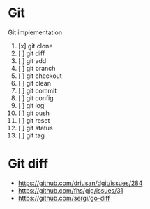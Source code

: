 # Git

Git implementation

1. [x] git clone
2. [ ] git diff
3. [ ] git add
4. [ ] git branch
5. [ ] git checkout
6. [ ] git clean
7. [ ] git commit
8. [ ] git config
9. [ ] git log
10. [ ] git push
11. [ ] git reset
12. [ ] git status
13. [ ] git tag

# Git diff

- https://github.com/driusan/dgit/issues/284
- https://github.com/fhs/gig/issues/31
- https://github.com/sergi/go-diff
